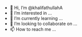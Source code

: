- 👋 Hi, I’m @khalifathullahA
- 👀 I’m interested in ...
- 🌱 I’m currently learning ...
- 💞️ I’m looking to collaborate on ...
- 📫 How to reach me ...

<!---
khalifathullahA/khalifathullahA is a ✨ special ✨ repository because its `README.md` (this file) appears on your GitHub profile.
You can click the Preview link to take a look at your changes.
--->
